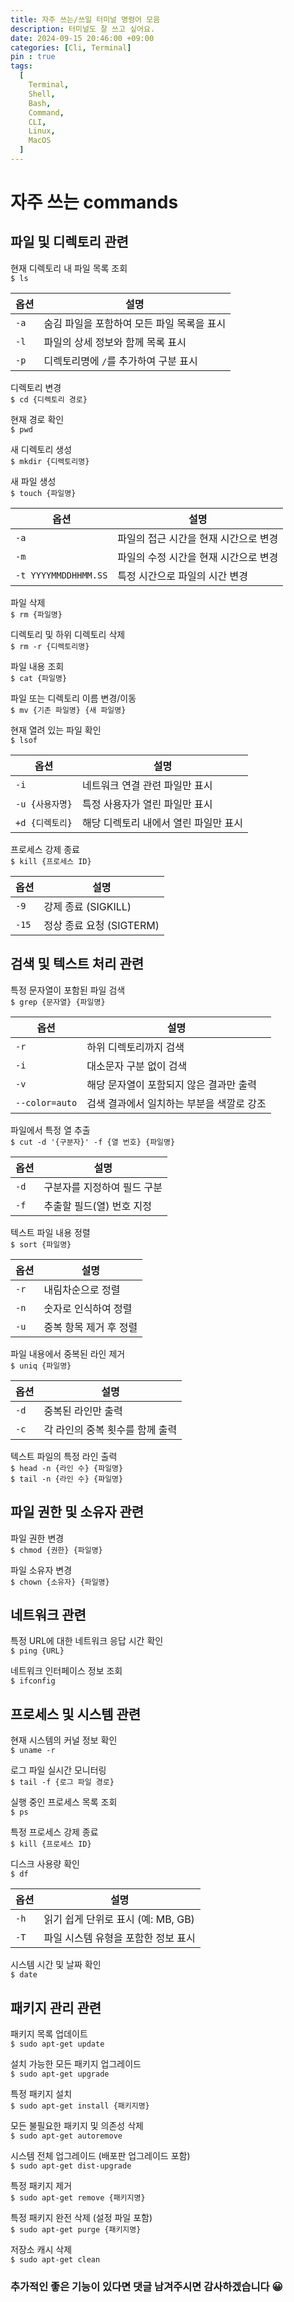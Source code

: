 ```yaml
---
title: 자주 쓰는/쓰일 터미널 명령어 모음
description: 터미널도 잘 쓰고 싶어요.
date: 2024-09-15 20:46:00 +09:00
categories: [Cli, Terminal]
pin : true
tags:
  [
    Terminal,
    Shell,
    Bash,
    Command,
    CLI,
    Linux,
    MacOS
  ]
---
```


# 자주 쓰는 commands

## 파일 및 디렉토리 관련

현재 디렉토리 내 파일 목록 조회<br>
`$ ls`<br>

| 옵션   | 설명                       |
|------|--------------------------|
| `-a` | 숨김 파일을 포함하여 모든 파일 목록을 표시 |
| `-l` | 파일의 상세 정보와 함께 목록 표시      |
| `-p` | 디렉토리명에 `/`를 추가하여 구분 표시   |

디렉토리 변경<br>
`$ cd {디렉토리 경로}`<br>

현재 경로 확인<br>
`$ pwd`<br>

새 디렉토리 생성<br>
`$ mkdir {디렉토리명}`<br>

새 파일 생성<br>
`$ touch {파일명}`

| 옵션                   | 설명                    |
|----------------------|-----------------------|
| `-a`                 | 파일의 접근 시간을 현재 시간으로 변경 |
| `-m`                 | 파일의 수정 시간을 현재 시간으로 변경 |
| `-t YYYYMMDDHHMM.SS` | 특정 시간으로 파일의 시간 변경     |

파일 삭제<br>
`$ rm {파일명}`<br>

디렉토리 및 하위 디렉토리 삭제<br>
`$ rm -r {디렉토리명}`<br>

파일 내용 조회<br>
`$ cat {파일명}`<br>

파일 또는 디렉토리 이름 변경/이동<br>
`$ mv {기존 파일명} {새 파일명}`<br>

현재 열려 있는 파일 확인<br>
`$ lsof`

| 옵션          | 설명                    |
|-------------|-----------------------|
| `-i`        | 네트워크 연결 관련 파일만 표시     |
| `-u {사용자명}` | 특정 사용자가 열린 파일만 표시     |
| `+d {디렉토리}` | 해당 디렉토리 내에서 열린 파일만 표시 |

프로세스 강제 종료<br>
`$ kill {프로세스 ID}`

| 옵션    | 설명                 |
|-------|--------------------|
| `-9`  | 강제 종료 (SIGKILL)    |
| `-15` | 정상 종료 요청 (SIGTERM) |

## 검색 및 텍스트 처리 관련

특정 문자열이 포함된 파일 검색<br>
`$ grep {문자열} {파일명}`<br>

| 옵션             | 설명                      |
|----------------|-------------------------|
| `-r`           | 하위 디렉토리까지 검색            |
| `-i`           | 대소문자 구분 없이 검색           |
| `-v`           | 해당 문자열이 포함되지 않은 결과만 출력  |
| `--color=auto` | 검색 결과에서 일치하는 부분을 색깔로 강조 |

파일에서 특정 열 추출<br>
`$ cut -d '{구분자}' -f {열 번호} {파일명}`<br>

| 옵션   | 설명              |
|------|-----------------|
| `-d` | 구분자를 지정하여 필드 구분 |
| `-f` | 추출할 필드(열) 번호 지정 |

텍스트 파일 내용 정렬<br>
`$ sort {파일명}`<br>

| 옵션   | 설명                      |
|------|-------------------------|
| `-r` | 내림차순으로 정렬               |
| `-n` | 숫자로 인식하여 정렬             |
| `-u` | 중복 항목 제거 후 정렬           |

파일 내용에서 중복된 라인 제거<br>
`$ uniq {파일명}`<br>

| 옵션   | 설명                 |
|------|--------------------|
| `-d` | 중복된 라인만 출력         |
| `-c` | 각 라인의 중복 횟수를 함께 출력 |

텍스트 파일의 특정 라인 출력<br>
`$ head -n {라인 수} {파일명}`<br>
`$ tail -n {라인 수} {파일명}`<br>

## 파일 권한 및 소유자 관련

파일 권한 변경<br>
`$ chmod {권한} {파일명}`<br>

파일 소유자 변경<br>
`$ chown {소유자} {파일명}`<br>

## 네트워크 관련

특정 URL에 대한 네트워크 응답 시간 확인<br>
`$ ping {URL}`<br>

네트워크 인터페이스 정보 조회<br>
`$ ifconfig`<br>

## 프로세스 및 시스템 관련

현재 시스템의 커널 정보 확인<br>
`$ uname -r`<br>

로그 파일 실시간 모니터링<br>
`$ tail -f {로그 파일 경로}`<br>

실행 중인 프로세스 목록 조회<br>
`$ ps`<br>

특정 프로세스 강제 종료<br>
`$ kill {프로세스 ID}`<br>

디스크 사용량 확인<br>
`$ df`<br>

| 옵션   | 설명                       |
|------|--------------------------|
| `-h` | 읽기 쉽게 단위로 표시 (예: MB, GB) |
| `-T` | 파일 시스템 유형을 포함한 정보 표시     |

시스템 시간 및 날짜 확인<br>
`$ date`<br>

## 패키지 관리 관련

패키지 목록 업데이트<br>
`$ sudo apt-get update`<br>

설치 가능한 모든 패키지 업그레이드<br>
`$ sudo apt-get upgrade`<br>

특정 패키지 설치<br>
`$ sudo apt-get install {패키지명}`<br>

모든 불필요한 패키지 및 의존성 삭제<br>
`$ sudo apt-get autoremove`<br>

시스템 전체 업그레이드 (배포판 업그레이드 포함)<br>
`$ sudo apt-get dist-upgrade`<br>

특정 패키지 제거<br>
`$ sudo apt-get remove {패키지명}`<br>

특정 패키지 완전 삭제 (설정 파일 포함)<br>
`$ sudo apt-get purge {패키지명}`<br>

저장소 캐시 삭제<br>
`$ sudo apt-get clean`


### 추가적인 좋은 기능이 있다면 댓글 남겨주시면 감사하겠습니다 😀

